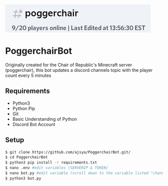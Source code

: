 ![](Screenshot.jpeg)
# PoggerchairBot
Originally created for the Chair of Republic's Minecraft server (poggerchair), this bot updates a discord channels topic with the player count every 5 minutes

## Requirements
- Python3
- Python Pip
- Git
- Basic Understanding of Python
- Discord Bot Account

## Setup
```bash
$ git clone https://github.com/ajsya/PoggerchairBot.git/
$ cd PoggerchairBot
$ python3 pip install -r requirements.txt
$ nano .env #edit variables (SERVERIP & TOKEN)
$ nano bot.py #edit variable (scroll down to the variable listed "channel")
$ python3 bot.py
```
